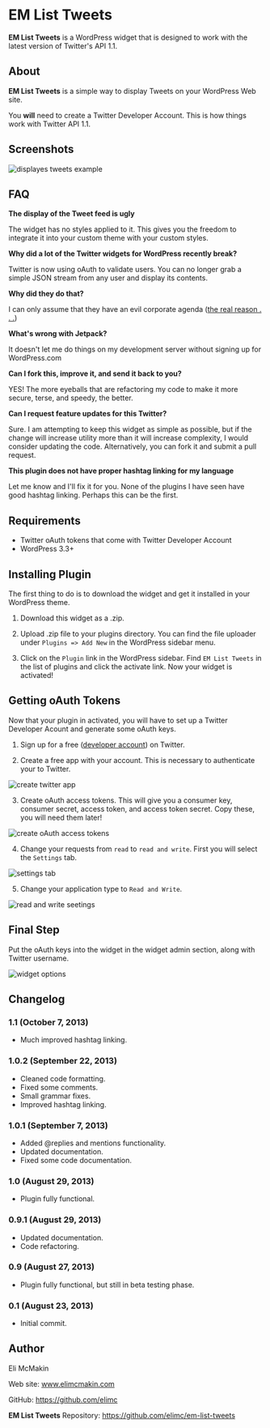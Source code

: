 **EM List Tweets**
==================

**EM List Tweets** is a WordPress widget that is designed to work with the latest version of Twitter's API 1.1.

About
-----

**EM List Tweets** is a simple way to display Tweets on your WordPress Web site.

You **will** need to create a Twitter Developer Account. This is how things work with Twitter API 1.1.

Screenshots
-----------

![displayes tweets example](https://raw.github.com/elimc/em-list-tweets/master/images/front_end.PNG "Displayed Tweets")

FAQ
---

__The display of the Tweet feed is ugly__

The widget has no styles applied to it. This gives you the freedom to integrate it into your custom theme with your custom styles.

__Why did a lot of the Twitter widgets for WordPress recently break?__

Twitter is now using oAuth to validate users. You can no longer grab a simple JSON stream from any user and display its contents.

__Why did they do that?__

I can only assume that they have an evil corporate agenda ([the real reason . . .](https://dev.twitter.com/docs/application-permission-model))

__What's wrong with Jetpack?__

It doesn't let me do things on my development server without signing up for WordPress.com

__Can I fork this, improve it, and send it back to you?__

YES! The more eyeballs that are refactoring my code to make it more secure, terse, and speedy, the better.

__Can I request feature updates for this Twitter?__

Sure. I am attempting to keep this widget as simple as possible, but if the change will increase utility more than it will increase complexity, I would consider updating the code. Alternatively, you can fork it and submit a pull request.

__This plugin does not have proper hashtag linking for my language__

Let me know and I'll fix it for you. None of the plugins I have seen have good hashtag linking. Perhaps this can be the first.

Requirements
------------

* Twitter oAuth tokens that come with Twitter Developer Account
* WordPress 3.3+

Installing Plugin
-----------------

The first thing to do is to download the widget and get it installed in your WordPress theme.

1) Download this widget as a .zip.

2) Upload .zip file to your plugins directory. You can find the file uploader under `Plugins => Add New` in the WordPress sidebar menu.

3) Click on the `Plugin` link in the WordPress sidebar. Find `EM List Tweets` in the list of plugins and click the activate link. Now your widget is activated!

Getting oAuth Tokens
--------------------

Now that your plugin in activated, you will have to set up a Twitter Developer Acount and generate some oAuth keys.

1) Sign up for a free ([developer account](https://dev.twitter.com/apps)) on Twitter.

2) Create a free app with your account. This is necessary to authenticate your to Twitter.

![create twitter app](https://raw.github.com/elimc/em-list-tweets/master/images/create_app.png "create twitter app")

3) Create oAuth access tokens. This will give you a consumer key, consumer secret, access token, and access token secret. Copy these, you will need them later!

![create oAuth access tokens](https://raw.github.com/elimc/em-list-tweets/master/images/create_access_token.png "create oAuth access tokens")

4) Change your requests from `read` to `read and write`. First you will select the `Settings` tab.

![settings tab](https://raw.github.com/elimc/em-list-tweets/master/images/change_access_levels.png "settings tab")

5) Change your application type to `Read and Write`.

![read and write seetings](https://raw.github.com/elimc/em-list-tweets/master/images/read_and_write.png "read and write settings")

Final Step
----------

Put the oAuth keys into the widget in the widget admin section, along with Twitter username.

![widget options](https://raw.github.com/elimc/em-list-tweets/master/images/widget_screen.PNG "Widget options")

Changelog
---------

### 1.1 (October 7, 2013)
* Much improved hashtag linking.

### 1.0.2 (September 22, 2013)
* Cleaned code formatting.
* Fixed some comments.
* Small grammar fixes.
* Improved hashtag linking.

### 1.0.1 (September 7, 2013)
* Added @replies and mentions functionality.
* Updated documentation.
* Fixed some code documentation.

### 1.0 (August 29, 2013)
* Plugin fully functional.

### 0.9.1 (August 29, 2013)
* Updated documentation.
* Code refactoring.

### 0.9 (August 27, 2013)
* Plugin fully functional, but still in beta testing phase.

### 0.1 (August 23, 2013)
* Initial commit.

Author
------

Eli McMakin

Web site: www.elimcmakin.com

GitHub: https://github.com/elimc

**EM List Tweets** Repository: https://github.com/elimc/em-list-tweets